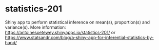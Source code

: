 # statistics-201
Shiny app to perform statistical inference on mean(s), proportion(s) and variance(s). More information: https://antoinesoetewey.shinyapps.io/statistics-201/ or https://www.statsandr.com/blog/a-shiny-app-for-inferential-statistics-by-hand/
